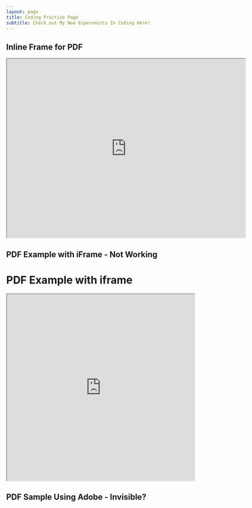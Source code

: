 ```yaml
---
layout: page
title: Coding Practice Page
subtitle: Check out My New Experemints In Coding Here!
---
```


## Inline Frame for PDF
<iframe src="https://drive.google.com/file/d/1r_judp8ATHuLVNw4kXGu_hqrW0uJIHNG/preview" width="640" height="480" allow="autoplay"></iframe>

## PDF Example with iFrame - Not Working
<html>
  <head>
    <title>Title of the document</title>
  </head>
  <body>
    <h1>PDF Example with iframe</h1>
    <iframe src="https://drive.google.com/file/d/1M3xdLBnFBdBh725aAKVpyvZjSl0D0hK7/view?usp=share_link" width="100%" height="500px">
    </iframe>
  </body>
</html>

## PDF Sample Using Adobe - Invisible?
<div id="adobe-dc-view" style="width: 800px;"></div>
<script src="https://documentservices.adobe.com/view-sdk/viewer.js"></script>
<script type="text/javascript">
	document.addEventListener("adobe_dc_view_sdk.ready", function(){ 
		var adobeDCView = new AdobeDC.View({clientId: "<YOUR_CLIENT_ID>", divId: "adobe-dc-view"});
		adobeDCView.previewFile({
			content:{location: {url: "https://github.com/amandatallman/work-samples/blob/d4ce4e1fcaedd67c3a4540e4640b7b9fb2204e6e/degrees/College%20Awards.pdf"}},
			metaData:{fileName: "College Awards.pdf"}
		}, {embedMode: "IN_LINE"});
	});
</script>
